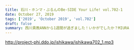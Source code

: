 ```yaml
---
title: 石川・ホンマ・ぶるんのBe-SIDE Your Life! vol.702-1
date: October 27, 2019
tags: ['2019', 'October 2019', 'vol.702']
draft: false
summary: 西川貴教ANNから1週間が過ぎました！いかがでしたか？MIURA
---
```


http://project-phi.ddo.jp/ishikawa/ishikawa702_1.mp3